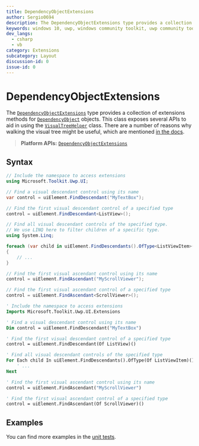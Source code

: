 ```yaml
---
title: DependencyObjectExtensions
author: Sergio0694
description: The DependencyObjectExtensions type provides a collection of extensions methods for DependencyObject objects to aid in using the VisualTreeHelper class.
keywords: windows 10, uwp, windows community toolkit, uwp community toolkit, uwp toolkit, Visual Tree, extensions
dev_langs:
  - csharp
  - vb
category: Extensions
subcategory: Layout
discussion-id: 0
issue-id: 0
---
```


# DependencyObjectExtensions

The [`DependencyObjectExtensions`](/dotnet/api/microsoft.toolkit.uwp.ui.DependencyObjectExtensions) type provides a collection of extensions methods for [`DependencyObject`](/uwp/api/windows.ui.xaml.dependencyobject) objects. This class exposes several APIs to aid in using the [`VisualTreeHelper`](/uwp/api/Windows.UI.Xaml.Media.VisualTreeHelper) class. There are a number of reasons why walking the visual tree might be useful, which are mentioned [in the docs](/uwp/api/windows.ui.xaml.media.visualtreehelper?#traversing-a-visual-tree).

> **Platform APIs:** [`DependencyObjectExtensions`](/dotnet/api/microsoft.toolkit.uwp.ui.DependencyObjectExtensions)

## Syntax

```csharp
// Include the namespace to access extensions
using Microsoft.Toolkit.Uwp.UI;

// Find a visual descendant control using its name
var control = uiElement.FindDescendant("MyTextBox");

// Find the first visual descendant control of a specified type
control = uiElement.FindDescendant<ListView>();

// Find all visual descendant controls of the specified type.
// We use LINQ here to filter children of a specific type.
using System.Linq;

foreach (var child in uiElement.FindDescendants().OfType<ListViewItem>())
{
    // ...
}

// Find the first visual ascendant control using its name
control = uiElement.FindAscendant("MyScrollViewer");

// Find the first visual ascendant control of a specified type
control = uiElement.FindAscendant<ScrollViewer>();
```

```vb
' Include the namespace to access extensions
Imports Microsoft.Toolkit.Uwp.UI.Extensions

' Find a visual descendant control using its name
Dim control = uiElement.FindDescendant("MyTextBox")

' Find the first visual descendant control of a specified type
control = uiElement.FindDescendant(Of ListView)()

' Find all visual descendant controls of the specified type
For Each child In uiElement.FindDescendants().OfType(Of ListViewItem)()
    ' ...
Next

' Find the first visual ascendant control using its name
control = uiElement.FindAscendant("MyScrollViewer")

' Find the first visual ascendant control of a specified type
control = uiElement.FindAscendant(Of ScrollViewer)()
```

## Examples

You can find more examples in the [unit tests](https://github.com/windows-toolkit/WindowsCommunityToolkit/tree/rel/7.1.0/UnitTests).
